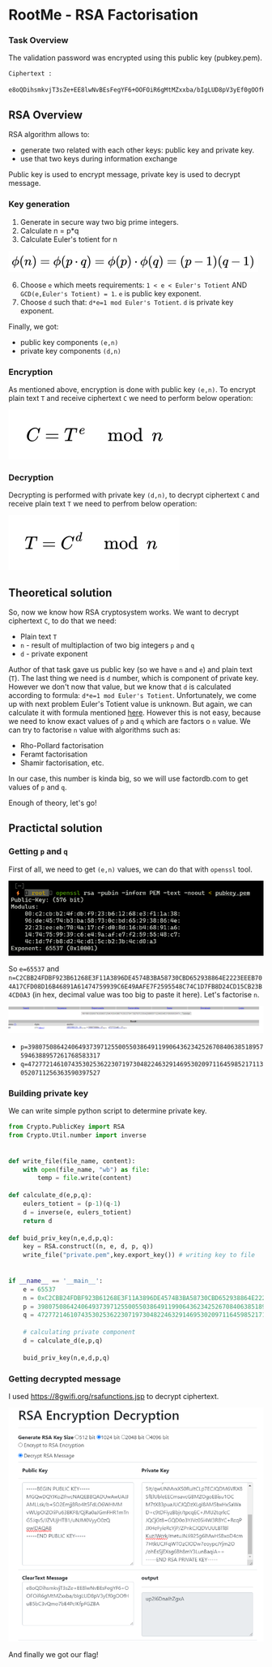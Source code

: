 # **RootMe - RSA Factorisation**

### **Task Overview**

The validation password was encrypted using this public key (pubkey.pem).

```
Ciphertext :

e8oQDihsmkvjT3sZe+EE8lwNvBEsFegYF6+OOFOiR6gMtMZxxba/bIgLUD8pV3yEf0gOOfHuB5bC3vQmo7bE4PcIKfpFGZBA
```

## **RSA Overview**

RSA algorithm allows to:
* generate two related with each other keys: public key and private key.
* use that two keys during information exchange

Public key is used to encrypt message, private key is used to decrypt message.

### **Key generation**

1. Generate in secure way two big prime integers.
2. Calculate n = p*q
3. Calculate Euler's totient for n


![](p/1.png)

 
6. Choose `e` which meets requirements: `1 < e < Euler's Totient` AND `GCD(e,Euler's Totient) = 1`. `e` is public key exponent.
7. Choose `d` such that: `d*e=1 mod Euler's Totient`. `d` is private key exponent.

Finally, we got:
* public key components `(e,n)`
* private key components `(d,n)`


### **Encryption**

As mentioned above, encryption is done with public key `(e,n)`. To encrypt plain text `T` and receive ciphertext `C` we need to perform below operation:


![](p/2.png)


### **Decryption**

Decrypting is performed with private key `(d,n)`, to decrypt ciphertext `C` and receive plain text `T` we need to perfrom below operation:


![](p/3.png)


## Theoretical solution

So, now we know how RSA cryptosystem works. We want to decrypt ciphertext `C`, to do that we need:

* Plain text `T`
* `n` - result of multiplaction of two big integers `p` and `q`
* `d` - private exponent

Author of that task gave us public key (so we have `n` and `e`) and plain text (`T`). The last thing we need is `d` number, which is component of private key. However we don't now that value, but we know that `d` is calculated according to formula: `d*e=1 mod Euler's Totient`. Unfortunately, we come up with next problem Euler's Totient value is unknown. But again, we can calculate it with formula mentioned [here](#key-generation). However this is not easy, because we need to know exact values of `p` and `q` which are factors o `n` value. We can try to factorise `n` value with algorithms such as:

* Rho-Pollard factorisation
* Feramt factorisation
* Shamir factorisation, etc.

In our case, this number is kinda big, so we will use factordb.com to get values of `p` and `q`. 

Enough of theory, let's go!


## Practictal solution

### **Getting `p` and `q`**

First of all, we need to get `(e,n)` values, we can do that with `openssl` tool.


![](p/4.png)


So `e=65537` and `n=C2CBB24FDBF923B61268E3F11A3896DE4574B3BA58730CBD652938864E2223EEEB704A17CFD08D16B46891A61474759939C6E49AAFE7F2595548C74C1D7FB8D24CD15CB23B4CD0A3` (in hex, decimal value was too big to paste it here). Let's factorise `n`. 


![](p/5.png)


* `p=398075086424064937397125500550386491199064362342526708406385189575946388957261768583317`
* `q=472772146107435302536223071973048224632914695302097116459852171130520711256363590397527`

### **Building private key**

We can write simple python script to determine private key.

```python
from Crypto.PublicKey import RSA
from Crypto.Util.number import inverse


def write_file(file_name, content):
    with open(file_name, "wb") as file:
        temp = file.write(content)

def calculate_d(e,p,q):
    eulers_totient = (p-1)(q-1)
    d = inverse(e, eulers_totient)
    return d

def buid_priv_key(n,e,d,p,q):
    key = RSA.construct((n, e, d, p, q))
    write_file("private.pem",key.export_key()) # writing key to file
    

if __name__ == '__main__':
    e = 65537
    n = 0xC2CBB24FDBF923B61268E3F11A3896DE4574B3BA58730CBD652938864E2223EEEB704A17CFD08D16B46891A61474759939C6E49AAFE7F2595548C74C1D7FB8D24CD15CB23B4CD0A3
    p = 398075086424064937397125500550386491199064362342526708406385189575946388957261768583317
    q = 472772146107435302536223071973048224632914695302097116459852171130520711256363590397527

    # calculating private component
    d = calculate_d(e,p,q)

    buid_priv_key(n,e,d,p,q)
```

### **Getting decrypted message**

I used https://8gwifi.org/rsafunctions.jsp to decrypt ciphertext.


![](p/6.png)


And finally we got our flag!
